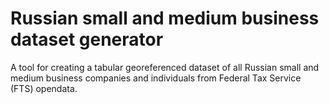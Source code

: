# Russian small and medium business dataset generator

A tool for creating a tabular georeferenced dataset of all Russian small and medium business companies and individuals from Federal Tax Service (FTS) opendata.
